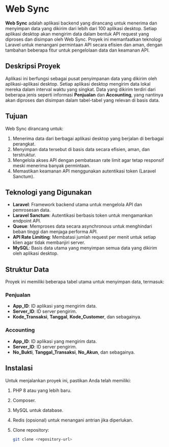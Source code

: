 # Web Sync

**Web Sync** adalah aplikasi backend yang dirancang untuk menerima dan menyimpan data yang dikirim dari lebih dari 100 aplikasi desktop. Setiap aplikasi desktop akan mengirim data dalam bentuk API request yang diproses dan disimpan oleh Web Sync. Proyek ini memanfaatkan teknologi Laravel untuk menangani permintaan API secara efisien dan aman, dengan tambahan beberapa fitur untuk pengelolaan data dan keamanan API.

## Deskripsi Proyek

Aplikasi ini berfungsi sebagai pusat penyimpanan data yang dikirim oleh aplikasi-aplikasi desktop. Setiap aplikasi desktop mengirim data lokal mereka dalam interval waktu yang singkat. Data yang dikirim terdiri dari beberapa jenis seperti informasi **Penjualan** dan **Accounting**, yang nantinya akan diproses dan disimpan dalam tabel-tabel yang relevan di basis data.

## Tujuan

Web Sync dirancang untuk:
1. Menerima data dari berbagai aplikasi desktop yang berjalan di berbagai perangkat.
2. Menyimpan data tersebut di basis data secara efisien, aman, dan terstruktur.
3. Mengelola akses API dengan pembatasan rate limit agar tetap responsif meski menerima banyak permintaan.
4. Memastikan keamanan API menggunakan autentikasi token (Laravel Sanctum).

## Teknologi yang Digunakan

- **Laravel**: Framework backend utama untuk mengelola API dan pemrosesan data.
- **Laravel Sanctum**: Autentikasi berbasis token untuk mengamankan endpoint API.
- **Queue**: Memproses data secara asynchronous untuk menghindari beban tinggi dan menjaga performa API.
- **API Rate Limiting**: Membatasi jumlah request per menit untuk setiap klien agar tidak membanjiri server.
- **MySQL**: Basis data utama yang menyimpan semua data yang dikirim oleh aplikasi desktop.

## Struktur Data

Proyek ini memiliki beberapa tabel utama untuk menyimpan data, termasuk:

### Penjualan
- **App_ID**: ID aplikasi yang mengirim data.
- **Server_ID**: ID server pengirim.
- **Kode_Transaksi**, **Tanggal**, **Kode_Customer**, dan sebagainya.

### Accounting
- **App_ID**: ID aplikasi yang mengirim data.
- **Server_ID**: ID server pengirim.
- **No_Bukti**, **Tanggal_Transaksi**, **No_Akun**, dan sebagainya.

## Instalasi

Untuk menjalankan proyek ini, pastikan Anda telah memiliki:
1. PHP 8 atau yang lebih baru.
2. Composer.
3. MySQL untuk database.
4. Redis (opsional) untuk menangani antrian jika diperlukan.

1. Clone repository:
   ```bash
   git clone <repository-url>